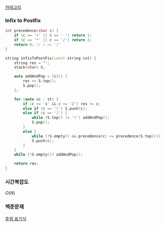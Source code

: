 [카테고리](/README.md)
### Infix to Postfix
```cpp
int precedence(char c) {
    if (c == '+' || c == '-') return 1;
    if (c == '*' || c == '/') return 2;
    return 0; // c == '('
}

string infixToPostFix(const string &st) {
    string res = "";
    stack<char> S;

    auto addAndPop = [&]() {
        res += S.top();
        S.pop();
    };

    for (auto &c : st) {
        if (c >= 'A' && c <= 'Z') res += c;
        else if (c == '(') S.push(c);
        else if (c == ')') {
            while (S.top() != '(') addAndPop();
            S.pop();
        }
        else {
            while (!S.empty() && precedence(c) <= precedence(S.top())) addAndPop();
            S.push(c);
        }
    }
    while (!S.empty()) addAndPop();

    return res;
}
```
### 시간복잡도 
$O(N)$   

### 백준문제
[후위 표기식](https://www.acmicpc.net/problem/1918)